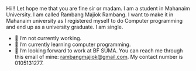 Hii!!
Let hope me that you are fine sir or madam.
I am a student in Mahanaim University. 
I am called Rambang Majiok Rambang. 
I want to make it in Mahanaim university as I registered myself to do Computer programming and end up as a university graduate.
I am single.
- 🔭 I’m not currently working. 
- 🌱 I’m currently learning computer programming. 
- 👯 I’m looking forward to work at BF SUMA.
You can reach me through this email of mine: rambangmajiok@gmail.com.
My contact number is 0105131277.

